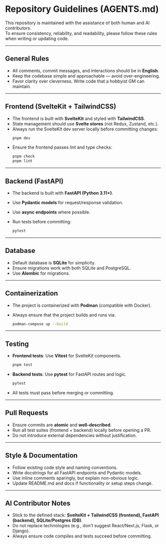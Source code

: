 # Repository Guidelines (AGENTS.md)

This repository is maintained with the assistance of both human and AI contributors.  
To ensure consistency, reliability, and readability, please follow these rules when writing or updating code.  

---

## General Rules
- All comments, commit messages, and interactions should be in **English**.
- Keep the codebase simple and approachable — avoid over-engineering.
- Favor clarity over cleverness. Write code that a hobbyist GM can maintain.

---

## Frontend (SvelteKit + TailwindCSS)
- The frontend is built with **SvelteKit** and styled with **TailwindCSS**.
- State management should use **Svelte stores** (not Redux, Zustand, etc.).
- Always run the SvelteKit dev server locally before committing changes:
  ```bash
  pnpm dev
  ```

* Ensure the frontend passes lint and type checks:

  ```bash
  pnpm check
  pnpm lint
  ```

---

## Backend (FastAPI)

* The backend is built with **FastAPI (Python 3.11+)**.
* Use **Pydantic models** for request/response validation.
* Use **async endpoints** where possible.
* Run tests before committing:

  ```bash
  pytest
  ```

---

## Database

* Default database is **SQLite** for simplicity.
* Ensure migrations work with both SQLite and PostgreSQL.
* Use **Alembic** for migrations.

---

## Containerization

* The project is containerized with **Podman** (compatible with Docker).
* Always ensure that the project builds and runs via:

  ```bash
  podman-compose up --build
  ```

---

## Testing

* **Frontend tests**: Use **Vitest** for SvelteKit components.

  ```bash
  pnpm test
  ```
* **Backend tests**: Use **pytest** for FastAPI routes and logic.

  ```bash
  pytest
  ```
* All tests must pass before merging or committing.

---

## Pull Requests

* Ensure commits are **atomic** and **well-described**.
* Run all test suites (frontend + backend) locally before opening a PR.
* Do not introduce external dependencies without justification.

---

## Style & Documentation

* Follow existing code style and naming conventions.
* Write docstrings for all FastAPI endpoints and Pydantic models.
* Use inline comments sparingly, but explain non-obvious logic.
* Update README.md and docs if functionality or setup steps change.

---

## AI Contributor Notes

* Stick to the defined stack: **SvelteKit + TailwindCSS (frontend), FastAPI (backend), SQLite/Postgres (DB)**.
* Do not replace technologies (e.g., don’t suggest React/Next.js, Flask, or Django).
* Always ensure code compiles and tests succeed before committing.
